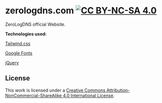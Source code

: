 # zerologdns.com [![CC BY-NC-SA 4.0][cc-by-nc-sa-shield]][cc-by-nc-sa]

ZeroLogDNS official Website. 

**Technologies used:**

[Tailwind.css](https://tailwindcss.com/)

[Google Fonts](https://fonts.google.com/)

[jQuery](https://jquery.com/)

## License

This work is licensed under a
[Creative Commons Attribution-NonCommercial-ShareAlike 4.0 International License][cc-by-nc-sa].


[cc-by-nc-sa]: http://creativecommons.org/licenses/by-nc-sa/4.0/
[cc-by-nc-sa-shield]: https://img.shields.io/badge/License-CC%20BY--NC--SA%204.0-lightgrey.svg
